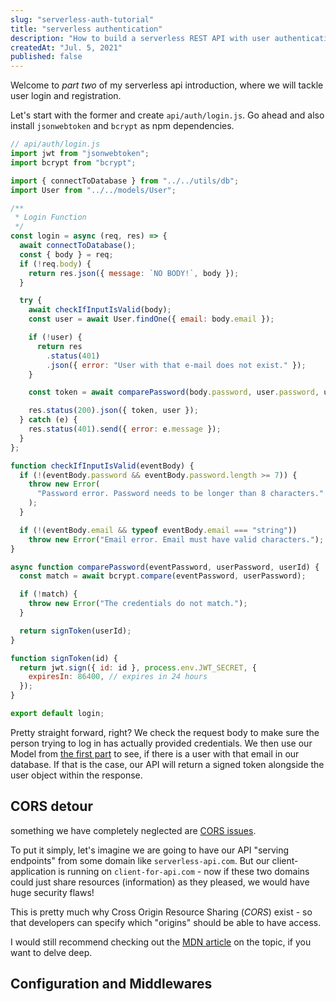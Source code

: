 ```yaml
---
slug: "serverless-auth-tutorial"
title: "serverless authentication"
description: "How to build a serverless REST API with user authentication and mongoDB Part 2"
createdAt: "Jul. 5, 2021"
published: false
---
```


Welcome to _part two_ of my serverless api introduction, where we will tackle user login and registration.

Let's start with the former and create `api/auth/login.js`. Go ahead and also install `jsonwebtoken` and `bcrypt` as npm dependencies.

```js
// api/auth/login.js
import jwt from "jsonwebtoken";
import bcrypt from "bcrypt";

import { connectToDatabase } from "../../utils/db";
import User from "../../models/User";

/**
 * Login Function
 */
const login = async (req, res) => {
  await connectToDatabase();
  const { body } = req;
  if (!req.body) {
    return res.json({ message: `NO BODY!`, body });
  }

  try {
    await checkIfInputIsValid(body);
    const user = await User.findOne({ email: body.email });

    if (!user) {
      return res
        .status(401)
        .json({ error: "User with that e-mail does not exist." });
    }

    const token = await comparePassword(body.password, user.password, user._id);

    res.status(200).json({ token, user });
  } catch (e) {
    res.status(401).send({ error: e.message });
  }
};

function checkIfInputIsValid(eventBody) {
  if (!(eventBody.password && eventBody.password.length >= 7)) {
    throw new Error(
      "Password error. Password needs to be longer than 8 characters."
    );
  }

  if (!(eventBody.email && typeof eventBody.email === "string"))
    throw new Error("Email error. Email must have valid characters.");
}

async function comparePassword(eventPassword, userPassword, userId) {
  const match = await bcrypt.compare(eventPassword, userPassword);

  if (!match) {
    throw new Error("The credentials do not match.");
  }

  return signToken(userId);
}

function signToken(id) {
  return jwt.sign({ id: id }, process.env.JWT_SECRET, {
    expiresIn: 86400, // expires in 24 hours
  });
}

export default login;
```

Pretty straight forward, right? We check the request body to make sure the person trying to log in has actually provided credentials. We then use our Model from [the first part](/blog/serverless-api-tutorial) to see, if there is a user with that email in our database. If that is the case, our API will return a signed token alongside the user object within the response.

## CORS detour

something we have completely neglected are <a href="https://developer.mozilla.org/en-US/docs/Web/HTTP/CORS" target="_blank" rel="nofollower noreferer">CORS issues</a>.

To put it simply, let's imagine we are going to have our API "serving endpoints" from some domain like `serverless-api.com`. But our client-application is running on `client-for-api.com` - now if these two domains could just share resources (information) as they pleased, we would have huge security flaws!

This is pretty much why Cross Origin Resource Sharing (_CORS_) exist - so that developers can specify which "origins" should be able to have access.

I would still recommend checking out the <a href="https://developer.mozilla.org/en-US/docs/Web/HTTP/CORS" target="_blank" rel="nofollower noreferer">MDN article</a> on the topic, if you want to delve deep.

## Configuration and Middlewares
